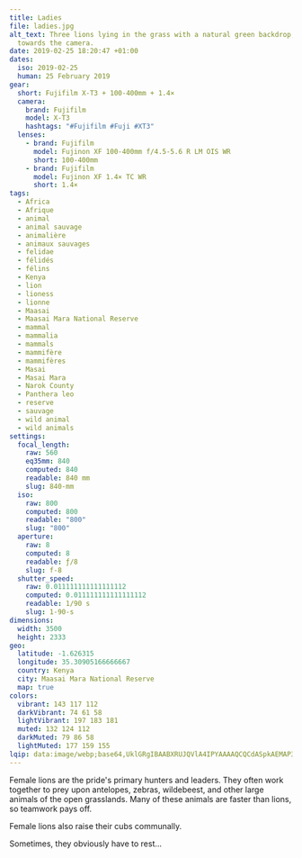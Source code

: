 ```yaml
---
title: Ladies
file: ladies.jpg
alt_text: Three lions lying in the grass with a natural green backdrop, looking
  towards the camera.
date: 2019-02-25 18:20:47 +01:00
dates:
  iso: 2019-02-25
  human: 25 February 2019
gear:
  short: Fujifilm X-T3 + 100-400mm + 1.4×
  camera:
    brand: Fujifilm
    model: X-T3
    hashtags: "#Fujifilm #Fuji #XT3"
  lenses:
    - brand: Fujifilm
      model: Fujinon XF 100-400mm f/4.5-5.6 R LM OIS WR
      short: 100-400mm
    - brand: Fujifilm
      model: Fujinon XF 1.4× TC WR
      short: 1.4×
tags:
  - Africa
  - Afrique
  - animal
  - animal sauvage
  - animalière
  - animaux sauvages
  - felidae
  - félidés
  - félins
  - Kenya
  - lion
  - lioness
  - lionne
  - Maasai
  - Maasai Mara National Reserve
  - mammal
  - mammalia
  - mammals
  - mammifère
  - mammifères
  - Masai
  - Masai Mara
  - Narok County
  - Panthera leo
  - reserve
  - sauvage
  - wild animal
  - wild animals
settings:
  focal_length:
    raw: 560
    eq35mm: 840
    computed: 840
    readable: 840 mm
    slug: 840-mm
  iso:
    raw: 800
    computed: 800
    readable: "800"
    slug: "800"
  aperture:
    raw: 8
    computed: 8
    readable: ƒ/8
    slug: f-8
  shutter_speed:
    raw: 0.011111111111111112
    computed: 0.011111111111111112
    readable: 1/90 s
    slug: 1-90-s
dimensions:
  width: 3500
  height: 2333
geo:
  latitude: -1.626315
  longitude: 35.30905166666667
  country: Kenya
  city: Maasai Mara National Reserve
  map: true
colors:
  vibrant: 143 117 112
  darkVibrant: 74 61 58
  lightVibrant: 197 183 181
  muted: 132 124 112
  darkMuted: 79 86 58
  lightMuted: 177 159 155
lqip: data:image/webp;base64,UklGRgIBAABXRUJQVlA4IPYAAAAQCQCdASpkAEMAP3Giw1m/rDAvrrn8M/AuCWdt6bAOEeQQEnVC0IyD1RL1zEYXke31ANlwJRTkSdGia1G5U4tg7EY5oMpHm2FIfqTcuwUJi6QA/uZOzj0EwKqPOqhhzR35wirnVXSufNU9GYy7Gv0yjSZLm8xNQZO5n5+tbQNupgfdRtTlbg8mNrX6RUS4tGPuFZnLFXQ1vvtClL5HjOT46RYt5RTPSDcyiTVeQpGLHH/aW1It3XFHM/zoNKGJdoP4VAsgZqx6g3VzEZsrAVgO9cSmcxH+UzZJSCMSgOiey9hveZnOwLMuJq3Wo7ySrNOuhKnLIAA=
---
```


Female lions are the pride's primary hunters and leaders. They often work together to prey upon antelopes, zebras, wildebeest, and other large animals of the open grasslands. Many of these animals are faster than lions, so teamwork pays off.

Female lions also raise their cubs communally.

Sometimes, they obviously have to rest…
